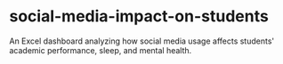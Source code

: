 # social-media-impact-on-students
An Excel dashboard analyzing how social media usage affects students' academic performance, sleep, and mental health.

